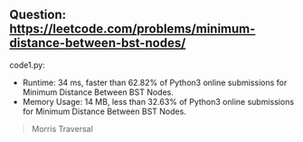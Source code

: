 ## Question: https://leetcode.com/problems/minimum-distance-between-bst-nodes/

code1.py:
* Runtime: 34 ms, faster than 62.82% of Python3 online submissions for Minimum Distance Between BST Nodes.
* Memory Usage: 14 MB, less than 32.63% of Python3 online submissions for Minimum Distance Between BST Nodes.
> Morris Traversal